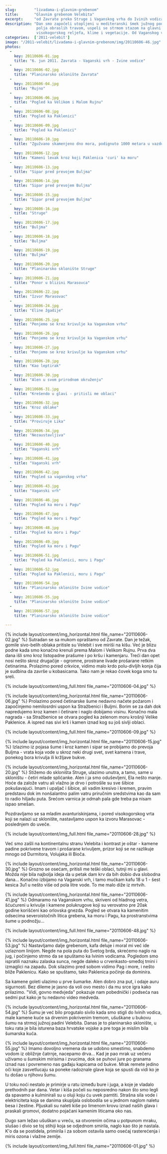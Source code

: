 ```yaml
---
slug:        "livadama-i-glavnim-grebenom"
title:       "Glavnim grebenom Velebita"
excerpt:     "od Zavrate preko Struge i Vaganskog vrha do Ivinih vodica"
description: "Dan smo započeli utopljeni u mediteranski šmek južnog podnožja Velebita, prešli preko prostranih kraških 
              polja obraslih travom, uspeli se strmom stazom na glavni greben Velebita i ušli u svet kontinentalnog, 
              visokogorskog reljefa, klime i vegetacije. Od Vaganskog vrha smo se spustili do skloništa Ivine vodice."
categories:  ['2011-velebit']
image: "/2011-velebit/livadama-i-glavnim-grebenom/img/20110606-46.jpg"
photos:
  -
    key: 20110606-01.jpg
    title: "6. jun 2011. Zavrata - Vaganski vrh - Ivine vodice" 
  -
    key: 20110606-02.jpg
    title: "Planinarsko sklonište Zavrata"
  -
    key: 20110606-04.jpg
    title: "Rujno"
  -
    key: 20110606-06.jpg
    title: "Pogled ka Velikom i Malom Rujnu"
  -
    key: 20110606-08.jpg
    title: "Pogled ka Paklenici"
  -
    key: 20110606-09.jpg
    title: "Pogled ka Paklenici"
  -
    key: 20110606-10.jpg
    title: "Zgužvano skamenjeno dno mora, podignuto 1000 metara u vazduh"
  -
    key: 20110606-12.jpg
    title: "Kameni levak kroz koji Paklenica 'curi' ka moru"
  -
    key: 20110606-13.jpg
    title: "Sipar pred prevojem Buljma"
  -
    key: 20110606-14.jpg
    title: "Sipar pred prevojem Buljma"
  -
    key: 20110606-15.jpg
    title: "Sipar pred prevojem Buljma"
  -
    key: 20110606-16.jpg
    title: "Struge"
  -
    key: 20110606-17.jpg
    title: "Buljma"
  -
    key: 20110606-18.jpg
    title: "Buljma"
  -
    key: 20110606-19.jpg
    title: "Buljma"
  -
    key: 20110606-20.jpg
    title: "Planinarsko sklonište Struge"
  -
    key: 20110606-21.jpg
    title: "Ponor u blizini Marasovca"
  -
    key: 20110606-22.jpg
    title: "Izvor Marasovac"
  -
    key: 20110606-24.jpg
    title: "Eline žgadije"
  -
    key: 20110606-25.jpg
    title: "Penjemo se kroz krivulje ka Vaganskom vrhu"
  -
    key: 20110606-26.jpg
    title: "Penjemo se kroz krivulje ka Vaganskom vrhu"
  -
    key: 20110606-27.jpg
    title: "Penjemo se kroz krivulje ka Vaganskom vrhu"
  -
    key: 20110606-28.jpg
    title: "Kao leptirak"
  -
    key: 20110606-30.jpg
    title: "Alen u svom prirodnom okruženju"
  -
    key: 20110606-31.jpg
    title: "Krešendo u glavi - pritisli me oblaci"
  -
    key: 20110606-32.jpg
    title: "Kroz oblake"
  -
    key: 20110606-33.jpg
    title: "Proviruje Lika"
  -
    key: 20110606-34.jpg
    title: "Nezaustavljiva"
  -
    key: 20110606-40.jpg
    title: "Vaganski vrh"
  -
    key: 20110606-41.jpg
    title: "Vaganski vrh"
  -
    key: 20110606-42.jpg
    title: "Pogled sa vaganskog vrha"
  -
    key: 20110606-43.jpg
    title: "Vaganski vrh"
  -
    key: 20110606-46.jpg
    title: "Pogled ka moru i Pagu"
  -
    key: 20110606-47.jpg
    title: "Pogled ka moru i Pagu"
  -
    key: 20110606-48.jpg
    title: "Pogled ka moru i Pagu"
  -
    key: 20110606-49.jpg
    title: "Pogled ka moru i Pagu"
  -
    key: 20110606-51.jpg
    title: "Pogled ka Paklenici, moru i Pagu"
  -
    key: 20110606-52.jpg
    title: "Pogled ka Paklenici, moru i Pagu"
  -
    key: 20110606-54.jpg
    title: "Planinarsko sklonište Ivine vodice"
  -
    key: 20110606-55.jpg
    title: "Planinarsko sklonište Ivine vodice"
  -
    key: 20110606-57.jpg
    title: "Planinarsko sklonište Ivine vodice"
      
---
```


{% include layout/content/img_horizontal.html file_name="20110606-02.jpg" %}
Sutradan se sa mukom opraštamo od Zavrate. Dan je težak, gomile sivo-belih oblaka pritisle su Velebit i sve miriši na 
kišu. Već je blizu podne kada smo konačno krenuli prema Malom i Velikom Rujnu. Prva dva dana išli smo kroz listopadne 
prašume i po kršu i kamenjaru. Treći dan opet nosi nešto skroz drugačije - ogromne, prostrane livade prošarane 
retkim četinarima. Prolazimo pored crkvice, vidimo malo krdo polu-divljih konja čija je sudbina da završe u kobasicama. 
Tako nam je rekao čovek koga smo tu sreli.

{% include layout/content/img_full.html file_name="20110606-04.jpg" %}

{% include layout/content/img_horizontal.html file_name="20110606-06.jpg" %}
Prolazimo pored četinarske šume nedavno načete požarom i započinjemo nemilosrdni uspon ka Stražbenici i Buljmi. Borim se za dah dok 
napredujemo kroz kamen i četinare i naglo dobijamo visinu. Konačno mala nagrada - sa Stražbenice se otvara pogled ka 
zelenom moru krošnji Velike Paklenice. A ispred nas sivi krš i kamen iznad kog su još sivlji oblaci. 

{% include layout/content/img_full.html file_name="20110606-09.jpg" %}

{% include layout/content/img_horizontal.html file_name="20110606-15.jpg" %}
Izlazimo iz pojasa šume i kroz kamen i sipar se probijamo do prevoja Buljma - vrata koja vode u skroz neki drugi svet, svet 
kamena i trave, ponekog bora krivulja ili kržljave bukve.

{% include layout/content/img_horizontal.html file_name="20110606-20.jpg" %}
Stižemo do skloništa Struge, ulazimo unutra, a tamo, same u skloništu - četiri mlade splićanke. Alen i ja smo oduševljeni, 
Ela nešto manje. Hoće da založe vatru ali vlažno je drvo i potrošile su sve šibice pokušavajući. Imam i upaljač i šibice, 
ali vadim kresivo i kremen, pravim 
predstavu dok im nonšalantno palim vatru priručnim sredstvima kao da sam to radio hiljadu puta. Srećom varnica je odmah 
pala gde treba pa nisam ispao smešan.

Pozdravljamo se sa mladim avanturiskinjama, i pored visokogorskog vrta koji se nalazi uz sklonište, nastavljamo uspon ka 
izvoru Marasovac - poslednjem do uveče.

{% include layout/content/img_full.html file_name="20110606-28.jpg" %}

Već smo zašli na kontinentalnu stranu Velebita i kontrast je oštar - kamene padine pokrivene travom i prošarane krivuljem, prizor koji 
se ne razlikuje mnogo od Durmitora, Volujaka ili Bioča.

{% include layout/content/img_horizontal.html file_name="20110606-30.jpg" %}
Grozno se osećam, pritisli me teški oblaci, tutnji mi u glavi. Možda nije bila najbolja ideja da u petak dam krv da bih 
dobio dva slobodna dana... Konačno izbijamo na Vaganski vrh, i tamo mućkam kafu 18 u 1 - šest kesica 3u1 u nešto više od 
pola litre vode. To me malo diže iz mrtvih.

{% include layout/content/img_horizontal.html file_name="20110606-41.jpg" %}
Odmaramo na Vaganskom vrhu, skriveni od hladnog vetra, šćućureni u krivulje i kamene polukrugove koji su verovatno pre 
20ak godine korišćeni kao orlovska gnezda. Pogled se otvara ka kamenitim odsecima severoistočnih litica grebena, ka moru i 
Pagu, ka prostranstvima šume u podnožju...

{% include layout/content/img_full.html file_name="20110606-48.jpg" %}

{% include layout/content/img_horizontal.html file_name="20110606-53.jpg" %}
Nastavljamo dalje grebenom, kafa deluje i moral mi već ide uzlaznom linijom. Negde na pola puta do Svetog brda, skrećemo naglo na 
jug, i počinjemo strmo da se spuštamo ka Ivinim vodicama. Pogledom smo ispratili naznaku zalaska sunca, negde daleko u crvenkasto-smeđoj 
tmini i izmaglici na zapadu. Dok silazimo pred sobom vidimo Pag i more, i nešto bliže Paklenicu. Kako se spuštamo, tako 
Paklenica počinje da dominira. 

Sa kamene goleti ulazimo u prve šumarke. Alen dobro zna put, i odaje auru sigurnosti. Bez dileme je jasno da voli ovo 
mesto i da mu srce igra kako prilazimo. "Vidi, govno medvjeda" pokazuje nam pobednički i podseća nas sedmi put kako je tu 
nedavno video medveda.

{% include layout/content/img_horizontal.html file_name="20110606-54.jpg" %}
Šumu je već bilo progutalo sivilo kada smo stigli do Ivinih vodica, male kamene kuće sa drvenim pokrivenim tremom, 
ušuškane u bukovu šumu na strmoj južnoj padini Velebita. Danas je to planinarsko sklonište, u toku rata je bila isturena 
baza hrvatske vojske a pre toga je mislim bila šumarska kuća.

{% include layout/content/img_horizontal.html file_name="20110606-55.jpg" %}
Imamo dovoljno vremena da se udobno smestimo, snabdemo vodom iz obližnje čatrnje, nacepamo drva... Kad je pao mrak uz večeru 
uživamo u šumskim mirisima i zvucima, dok se puhovi jure po granama iznad nas i povremeno nas gađaju kapicama od bukve. 
Mrak remete jedino oči koje zasvetlucaju sa poneke radoznale glave koja se spusti da vidi ko je tu došao u njihovu šumu.

U toku noći nestalo je primirje u ratu između bure i juga, a koje je vladalo prethodnih par dana. Vetar i kiša 
počeli su neposredno nakon što smo legli da spavamo a kulminirali su u oluji koju ću uvek pamtiti. Strašna sila vode i 
elektriciteta koja se danima skupljala oslobodila se u jednom naglom naletu besa i žestine. Pljuskali su naleti kiše po 
limenom krovu iznad naših glava i praskali gromovi, dodatno pojačani kamenim liticama oko nas.

Dugo sam ležao ušuškan u vreću, sa otvorenim očima u potpunom mraku, slušao i divio se toj stihiji koja se odjednom 
smirila, naglo kao što je nastala. K'o da se postidela, primirila i za sobom ostavila samo osećaj rasterećenja i miris ozona i vlažne 
zemlje.

{% include layout/content/img_full.html file_name="20110606-01.jpg" %}
